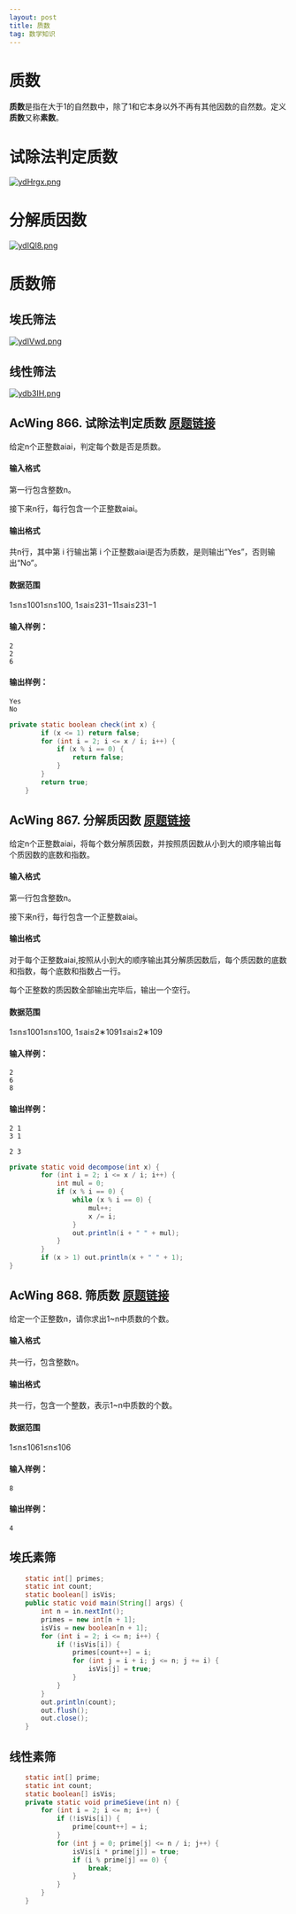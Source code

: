 ```yaml
---
layout: post
title: 质数
tag: 数学知识
---
```


# 质数

**质数**是指在大于1的自然数中，除了1和它本身以外不再有其他因数的自然数。定义**质数**又称**素数**。

# 试除法判定质数

[![ydHrgx.png](https://s3.ax1x.com/2021/02/09/ydHrgx.png)](https://imgchr.com/i/ydHrgx)

# 分解质因数

[![ydIQl8.png](https://s3.ax1x.com/2021/02/09/ydIQl8.png)](https://imgchr.com/i/ydIQl8)

# 质数筛

## 埃氏筛法

[![ydIVwd.png](https://s3.ax1x.com/2021/02/09/ydIVwd.png)](https://imgchr.com/i/ydIVwd)

## 线性筛法

[![ydb3IH.png](https://s3.ax1x.com/2021/02/09/ydb3IH.png)](https://imgchr.com/i/ydb3IH)

## AcWing 866. 试除法判定质数   [原题链接](https://www.acwing.com/problem/content/868/)

给定n个正整数aiai，判定每个数是否是质数。

#### 输入格式

第一行包含整数n。

接下来n行，每行包含一个正整数aiai。

#### 输出格式

共n行，其中第 i 行输出第 i 个正整数aiai是否为质数，是则输出“Yes”，否则输出“No”。

#### 数据范围

1≤n≤1001≤n≤100,
1≤ai≤231−11≤ai≤231−1

#### 输入样例：

```
2
2
6
```

#### 输出样例：

```
Yes
No
```

```java
private static boolean check(int x) {
        if (x <= 1) return false;
        for (int i = 2; i <= x / i; i++) {
            if (x % i == 0) {
                return false;
            }
        }
        return true;
    }
```

## AcWing 867. 分解质因数   [原题链接](https://www.acwing.com/problem/content/869/)

给定n个正整数aiai，将每个数分解质因数，并按照质因数从小到大的顺序输出每个质因数的底数和指数。

#### 输入格式

第一行包含整数n。

接下来n行，每行包含一个正整数aiai。

#### 输出格式

对于每个正整数aiai,按照从小到大的顺序输出其分解质因数后，每个质因数的底数和指数，每个底数和指数占一行。

每个正整数的质因数全部输出完毕后，输出一个空行。

#### 数据范围

1≤n≤1001≤n≤100,
1≤ai≤2∗1091≤ai≤2∗109

#### 输入样例：

```
2
6
8
```

#### 输出样例：

```
2 1
3 1

2 3
```

```java
private static void decompose(int x) {
        for (int i = 2; i <= x / i; i++) {
            int mul = 0;
            if (x % i == 0) {
                while (x % i == 0) {
                    mul++;
                    x /= i;
                }
                out.println(i + " " + mul);
            }
        }
        if (x > 1) out.println(x + " " + 1);
}
```

## AcWing 868. 筛质数   [原题链接](https://www.acwing.com/problem/content/870/)

给定一个正整数n，请你求出1~n中质数的个数。

#### 输入格式

共一行，包含整数n。

#### 输出格式

共一行，包含一个整数，表示1~n中质数的个数。

#### 数据范围

1≤n≤1061≤n≤106

#### 输入样例：

```
8
```

#### 输出样例：

```
4
```

## 埃氏素筛

```java
    static int[] primes;
    static int count;
    static boolean[] isVis;
    public static void main(String[] args) {
        int n = in.nextInt();
        primes = new int[n + 1];
        isVis = new boolean[n + 1];
        for (int i = 2; i <= n; i++) {
            if (!isVis[i]) {
                primes[count++] = i;
                for (int j = i + i; j <= n; j += i) {
                    isVis[j] = true;
                }
            }
        }
        out.println(count);
        out.flush();
        out.close();
    }
```



## 线性素筛

```java
    static int[] prime;
    static int count;
    static boolean[] isVis;
    private static void primeSieve(int n) {
        for (int i = 2; i <= n; i++) {
            if (!isVis[i]) {
                prime[count++] = i;
            }
            for (int j = 0; prime[j] <= n / i; j++) {
                isVis[i * prime[j]] = true;
                if (i % prime[j] == 0) {
                    break;
                }
            }
        }
    }
```

